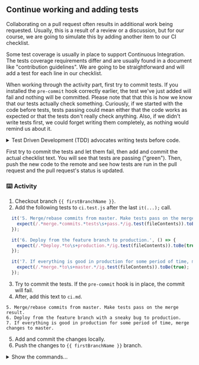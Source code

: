## Continue working and adding tests

Collaborating on a pull request often results in additional work being requested. Usually, this is a result of a review or a discussion, but for our course, we are going to simulate this by adding another item to our CI checklist.

Some test coverage is usually in place to support Continuous Integration. The tests coverage requirements differ and are usually found in a document like "contribution guidelines". We are going to be straightforward and will add a test for each line in our checklist.

When working through the activity part, first try to commit tests. If you installed the `pre-commit` hook correctly earlier, the test we've just added will fail and nothing will be committed. Please note that that this is how we know that our tests actually check something. Curiously, if we started with the code before tests, tests passing could mean either that the code works as expected or that the tests don't really check anything. Also, if we didn't write tests first, we could forget writing them completely, as nothing would remind us about it.

<details><summary>Test Driven Development (TDD) advocates writing tests before code.</summary>
Usual TDD work process looks like this.

1. Add a test.  
2. Run all tests and see if the new test fails.  
3. Write the code.  
4. Run tests.  
5. Refactor code.  
6. Repeat.  

Because not passing tests are usually displayed in red, and passing displayed in green, the cycle is also known as "red-green-refactor".

</details>

First try to commit the tests and let them fail, then add and commit the actual checklist text. You will see that tests are passing ("green").
Then, push the new code to the remote and see how tests are run in the pull request and the pull request's status is updated.


### ⌨️ Activity

1. Checkout branch `{{ firstBranchName }}`.
2. Add the following tests to `ci.test.js` after the last `it(...);` call.
  ```js
    it('5. Merge/rebase commits from master. Make tests pass on the merge result.', () => {
      expect(/.*merge.*commits.*tests\s+pass.*/ig.test(fileContents)).toBe(true);
    });

    it('6. Deploy from the feature branch to production.', () => {
      expect(/.*Deploy.*to\s+production.*/ig.test(fileContents)).toBe(true);
    });

    it('7. If everything is good in production for some period of time, merge changes to master.', () => {
      expect(/.*merge.*to\s+master.*/ig.test(fileContents)).toBe(true);
    });
  ```
3. Try to commit the tests. If the `pre-commit` hook is in place, the commit will fail.  
4. After, add this text to `ci.md`.
  ```
  5. Merge/rebase commits from master. Make tests pass on the merge result.  
  6. Deploy from the feature branch with a sneaky bug to production.
  7. If everything is good in production for some period of time, merge changes to master. 
  ```
5. Add and commit the changes locally.
6. Push the changes to `{{ firstBranchName }}` branch.


<details><summary>Show the commands...</summary>

```bash

# Checkout branch {{ firstBranchName }}
git checkout {{ firstBranchName }}

# Add tests to ci.test.js as described above

# we add ci.test.js to commit it later
git add ci.test.js

# Try to commit the tests. If the pre-commit hook is in place, the commit will fail.
git commit

# After, add text to ci.md as described above

# Add and commit the changes locally
git add ci.md
git commit -m "Add the remaining CI steps"

# Push the changes to {{ firstBranchName }} branch.
git push

```

</details>


